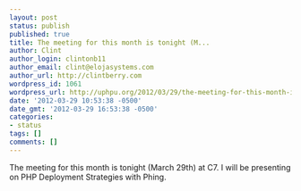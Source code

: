 ```yaml
---
layout: post
status: publish
published: true
title: The meeting for this month is tonight (M...
author: Clint
author_login: clintonb11
author_email: clint@elojasystems.com
author_url: http://clintberry.com
wordpress_id: 1061
wordpress_url: http://uphpu.org/2012/03/29/the-meeting-for-this-month-is-tonight-m/
date: '2012-03-29 10:53:38 -0500'
date_gmt: '2012-03-29 16:53:38 -0500'
categories:
- status
tags: []
comments: []
---
```

<p>The meeting for this month is tonight (March 29th) at C7. I will be presenting on PHP Deployment Strategies with Phing.</p>
